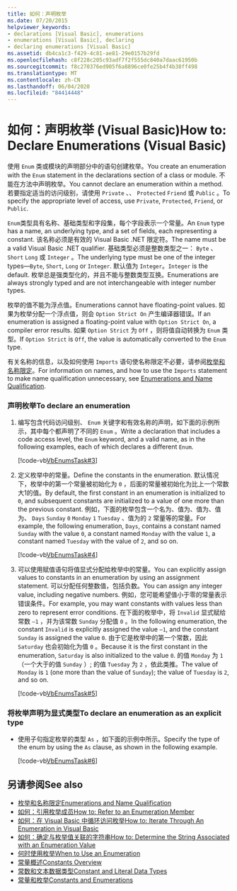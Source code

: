 ```yaml
---
title: 如何：声明枚举
ms.date: 07/20/2015
helpviewer_keywords:
- declarations [Visual Basic], enumerations
- enumerations [Visual Basic], declaring
- declaring enumerations [Visual Basic]
ms.assetid: db4ca1c3-f429-4c81-ae81-29e0157b29fd
ms.openlocfilehash: c8f228c205c93adf7f2f555dc840a7daac61950b
ms.sourcegitcommit: f8c270376ed905f6a8896ce0fe25b4f4b38ff498
ms.translationtype: MT
ms.contentlocale: zh-CN
ms.lasthandoff: 06/04/2020
ms.locfileid: "84414448"
---
```

# <a name="how-to-declare-enumerations-visual-basic"></a><span data-ttu-id="432b0-102">如何：声明枚举 (Visual Basic)</span><span class="sxs-lookup"><span data-stu-id="432b0-102">How to: Declare Enumerations (Visual Basic)</span></span>
<span data-ttu-id="432b0-103">使用 `Enum` 类或模块的声明部分中的语句创建枚举。</span><span class="sxs-lookup"><span data-stu-id="432b0-103">You create an enumeration with the `Enum` statement in the declarations section of a class or module.</span></span> <span data-ttu-id="432b0-104">不能在方法中声明枚举。</span><span class="sxs-lookup"><span data-stu-id="432b0-104">You cannot declare an enumeration within a method.</span></span> <span data-ttu-id="432b0-105">若要指定适当的访问级别，请使用 `Private` 、、 `Protected` `Friend` 或 `Public` 。</span><span class="sxs-lookup"><span data-stu-id="432b0-105">To specify the appropriate level of access, use `Private`, `Protected`, `Friend`, or `Public`.</span></span>  
  
 <span data-ttu-id="432b0-106">`Enum`类型具有名称、基础类型和字段集，每个字段表示一个常量。</span><span class="sxs-lookup"><span data-stu-id="432b0-106">An `Enum` type has a name, an underlying type, and a set of fields, each representing a constant.</span></span> <span data-ttu-id="432b0-107">该名称必须是有效的 Visual Basic .NET 限定符。</span><span class="sxs-lookup"><span data-stu-id="432b0-107">The name must be a valid Visual Basic .NET qualifier.</span></span> <span data-ttu-id="432b0-108">基础类型必须是整数类型之一： `Byte` 、 `Short` `Long` 或 `Integer` 。</span><span class="sxs-lookup"><span data-stu-id="432b0-108">The underlying type must be one of the integer types—`Byte`, `Short`, `Long` or `Integer`.</span></span> <span data-ttu-id="432b0-109">默认值为 `Integer`。</span><span class="sxs-lookup"><span data-stu-id="432b0-109">`Integer` is the default.</span></span> <span data-ttu-id="432b0-110">枚举总是强类型化的，并且不能与整数类型互换。</span><span class="sxs-lookup"><span data-stu-id="432b0-110">Enumerations are always strongly typed and are not interchangeable with integer number types.</span></span>  
  
 <span data-ttu-id="432b0-111">枚举的值不能为浮点值。</span><span class="sxs-lookup"><span data-stu-id="432b0-111">Enumerations cannot have floating-point values.</span></span> <span data-ttu-id="432b0-112">如果为枚举分配一个浮点值，则会 `Option Strict On` 产生编译器错误。</span><span class="sxs-lookup"><span data-stu-id="432b0-112">If an enumeration is assigned a floating-point value with `Option Strict On`, a compiler error results.</span></span> <span data-ttu-id="432b0-113">如果 `Option Strict` 为 `Off` ，则将值自动转换为 `Enum` 类型。</span><span class="sxs-lookup"><span data-stu-id="432b0-113">If `Option Strict` is `Off`, the value is automatically converted to the `Enum` type.</span></span>  
  
 <span data-ttu-id="432b0-114">有关名称的信息，以及如何使用 `Imports` 语句使名称限定不必要，请参阅[枚举和名称限定](enumerations-and-name-qualification.md)。</span><span class="sxs-lookup"><span data-stu-id="432b0-114">For information on names, and how to use the `Imports` statement to make name qualification unnecessary, see [Enumerations and Name Qualification](enumerations-and-name-qualification.md).</span></span>  
  
### <a name="to-declare-an-enumeration"></a><span data-ttu-id="432b0-115">声明枚举</span><span class="sxs-lookup"><span data-stu-id="432b0-115">To declare an enumeration</span></span>  
  
1. <span data-ttu-id="432b0-116">编写包含代码访问级别、 `Enum` 关键字和有效名称的声明，如下面的示例所示，其中每个都声明了不同的 `Enum` 。</span><span class="sxs-lookup"><span data-stu-id="432b0-116">Write a declaration that includes a code access level, the `Enum` keyword, and a valid name, as in the following examples, each of which declares a different `Enum`.</span></span>  
  
     [!code-vb[VbEnumsTask#3](~/samples/snippets/visualbasic/VS_Snippets_VBCSharp/VbEnumsTask/VB/Class2.vb#3)]  
  
2. <span data-ttu-id="432b0-117">定义枚举中的常量。</span><span class="sxs-lookup"><span data-stu-id="432b0-117">Define the constants in the enumeration.</span></span> <span data-ttu-id="432b0-118">默认情况下，枚举中的第一个常量被初始化为 `0` ，后面的常量被初始化为比上一个常数大1的值。</span><span class="sxs-lookup"><span data-stu-id="432b0-118">By default, the first constant in an enumeration is initialized to `0`, and subsequent constants are initialized to a value of one more than the previous constant.</span></span> <span data-ttu-id="432b0-119">例如，下面的枚举包含一个名为、值为、值为、值为、 `Days` `Sunday` `0` `Monday` `1` `Tuesday` 、值为的 `2` 常量等的常量。</span><span class="sxs-lookup"><span data-stu-id="432b0-119">For example, the following enumeration, `Days`, contains a constant named `Sunday` with the value `0`, a constant named `Monday` with the value `1`, a constant named `Tuesday` with the value of `2`, and so on.</span></span>  
  
     [!code-vb[VbEnumsTask#4](~/samples/snippets/visualbasic/VS_Snippets_VBCSharp/VbEnumsTask/VB/Class2.vb#4)]  
  
3. <span data-ttu-id="432b0-120">可以使用赋值语句将值显式分配给枚举中的常量。</span><span class="sxs-lookup"><span data-stu-id="432b0-120">You can explicitly assign values to constants in an enumeration by using an assignment statement.</span></span> <span data-ttu-id="432b0-121">可以分配任何整数值，包括负数。</span><span class="sxs-lookup"><span data-stu-id="432b0-121">You can assign any integer value, including negative numbers.</span></span> <span data-ttu-id="432b0-122">例如，您可能希望值小于零的常量表示错误条件。</span><span class="sxs-lookup"><span data-stu-id="432b0-122">For example, you may want constants with values less than zero to represent error conditions.</span></span> <span data-ttu-id="432b0-123">在下面的枚举中，将 `Invalid` 显式赋给常数 `–1` ，并为该常数 `Sunday` 分配值 `0` 。</span><span class="sxs-lookup"><span data-stu-id="432b0-123">In the following enumeration, the constant `Invalid` is explicitly assigned the value `–1`, and the constant `Sunday` is assigned the value `0`.</span></span> <span data-ttu-id="432b0-124">由于它是枚举中的第一个常数，因此 `Saturday` 也会初始化为值 `0` 。</span><span class="sxs-lookup"><span data-stu-id="432b0-124">Because it is the first constant in the enumeration, `Saturday` is also initialized to the value `0`.</span></span> <span data-ttu-id="432b0-125">的值 `Monday` 为 `1` （一个大于的值 `Sunday` ）; 的值 `Tuesday` 为 `2` ，依此类推。</span><span class="sxs-lookup"><span data-stu-id="432b0-125">The value of `Monday` is `1` (one more than the value of `Sunday`); the value of `Tuesday` is `2`, and so on.</span></span>  
  
     [!code-vb[VbEnumsTask#5](~/samples/snippets/visualbasic/VS_Snippets_VBCSharp/VbEnumsTask/VB/Class2.vb#5)]  
  
### <a name="to-declare-an-enumeration-as-an-explicit-type"></a><span data-ttu-id="432b0-126">将枚举声明为显式类型</span><span class="sxs-lookup"><span data-stu-id="432b0-126">To declare an enumeration as an explicit type</span></span>  
  
- <span data-ttu-id="432b0-127">使用子句指定枚举的类型 `As` ，如下面的示例中所示。</span><span class="sxs-lookup"><span data-stu-id="432b0-127">Specify the type of the enum by using the `As` clause, as shown in the following example.</span></span>  
  
     [!code-vb[VbEnumsTask#6](~/samples/snippets/visualbasic/VS_Snippets_VBCSharp/VbEnumsTask/VB/Class2.vb#6)]  
  
## <a name="see-also"></a><span data-ttu-id="432b0-128">另请参阅</span><span class="sxs-lookup"><span data-stu-id="432b0-128">See also</span></span>

- [<span data-ttu-id="432b0-129">枚举和名称限定</span><span class="sxs-lookup"><span data-stu-id="432b0-129">Enumerations and Name Qualification</span></span>](enumerations-and-name-qualification.md)
- [<span data-ttu-id="432b0-130">如何：引用枚举成员</span><span class="sxs-lookup"><span data-stu-id="432b0-130">How to: Refer to an Enumeration Member</span></span>](how-to-refer-to-an-enumeration-member.md)
- [<span data-ttu-id="432b0-131">如何：在 Visual Basic 中循环访问枚举</span><span class="sxs-lookup"><span data-stu-id="432b0-131">How to: Iterate Through An Enumeration in Visual Basic</span></span>](how-to-iterate-through-an-enumeration.md)
- [<span data-ttu-id="432b0-132">如何：确定与枚举值关联的字符串</span><span class="sxs-lookup"><span data-stu-id="432b0-132">How to: Determine the String Associated with an Enumeration Value</span></span>](how-to-determine-the-string-associated-with-an-enumeration-value.md)
- [<span data-ttu-id="432b0-133">何时使用枚举</span><span class="sxs-lookup"><span data-stu-id="432b0-133">When to Use an Enumeration</span></span>](when-to-use-an-enumeration.md)
- [<span data-ttu-id="432b0-134">常量概述</span><span class="sxs-lookup"><span data-stu-id="432b0-134">Constants Overview</span></span>](constants-overview.md)
- [<span data-ttu-id="432b0-135">常数和文本数据类型</span><span class="sxs-lookup"><span data-stu-id="432b0-135">Constant and Literal Data Types</span></span>](constant-and-literal-data-types.md)
- [<span data-ttu-id="432b0-136">常量和枚举</span><span class="sxs-lookup"><span data-stu-id="432b0-136">Constants and Enumerations</span></span>](../../../language-reference/constants-and-enumerations.md)
